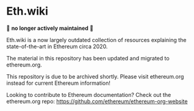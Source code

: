 # Eth.wiki

:no_entry_sign: **no longer actively maintained** :no_entry_sign:

Eth.wiki is a now largely outdated collection of resources explaining the state-of-the-art in Ethereum circa 2020.

The material in this repository has been updated and migrated to ethereum.org.

This repository is due to be archived shortly. Please visit ethereum.org instead for current Ethereum information!

Looking to contribute to Ethereum documentation? Check out the ethereum.org repo: https://github.com/ethereum/ethereum-org-website
